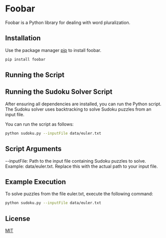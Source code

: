 # Foobar

Foobar is a Python library for dealing with word pluralization.

## Installation

Use the package manager [pip](https://pip.pypa.io/en/stable/) to install foobar.

```bash
pip install foobar
```

## Running the Script

## Running the Sudoku Solver Script

After ensuring all dependencies are installed, you can run the Python script. The Sudoku solver uses backtracking to solve Sudoku puzzles from an input file.

You can run the script as follows:

```bash
python sudoku.py --inputFile data/euler.txt
```

## Script Arguments

--inputFile: Path to the input file containing Sudoku puzzles to solve. Example: data/euler.txt. Replace this with the actual path to your input file.

## Example Execution

To solve puzzles from the file euler.txt, execute the following command:

```bash
python sudoku.py --inputFile data/euler.txt
```

## License

[MIT](https://choosealicense.com/licenses/mit/)